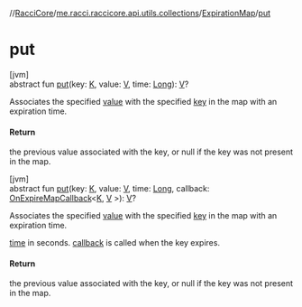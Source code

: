 //[RacciCore](../../../index.md)/[me.racci.raccicore.api.utils.collections](../index.md)/[ExpirationMap](index.md)/[put](put.md)

# put

[jvm]\
abstract fun [put](put.md)(key: [K](index.md), value: [V](index.md), time: [Long](https://kotlinlang.org/api/latest/jvm/stdlib/kotlin/-long/index.html)): [V](index.md)?

Associates the specified [value](put.md) with the specified [key](put.md) in the map with an expiration time.

#### Return

the previous value associated with the key, or null if the key was not present in the map.

[jvm]\
abstract fun [put](put.md)(key: [K](index.md), value: [V](index.md), time: [Long](https://kotlinlang.org/api/latest/jvm/stdlib/kotlin/-long/index.html), callback: [OnExpireMapCallback](../index.md#-1536602664%2FClasslikes%2F-1216412040)&lt;[K](index.md), [V](index.md)
&gt;): [V](index.md)?

Associates the specified [value](put.md) with the specified [key](put.md) in the map with an expiration time.

[time](put.md) in seconds. [callback](put.md) is called when the key expires.

#### Return

the previous value associated with the key, or null if the key was not present in the map.
